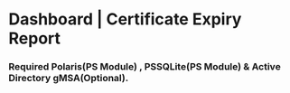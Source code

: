﻿# Dashboard | Certificate Expiry Report
 ###  Required Polaris(PS Module) , PSSQLite(PS Module) & Active Directory gMSA(Optional).

